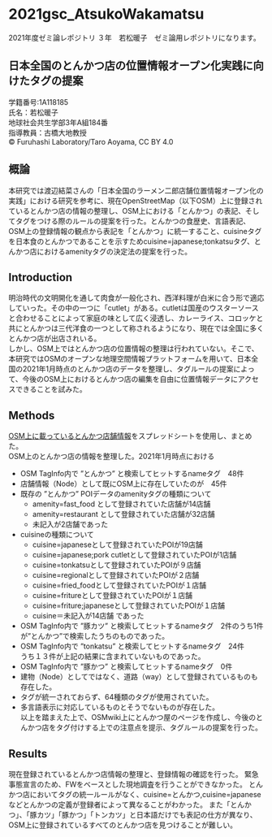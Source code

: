 # 2021gsc_AtsukoWakamatsu
2021年度ゼミ論レポジトリ 
３年　若松暖子　ゼミ論用レポジトリになります。
## 日本全国のとんかつ店の位置情報オープン化実践に向けたタグの提案
学籍番号:1A118185  
氏名：若松暖子  
地球社会共生学部3年A組184番  
指導教員：古橋大地教授  
© Furuhashi Laboratory/Taro Aoyama, CC BY 4.0
## 概論
本研究では渡辺結菜さんの「日本全国のラーメン二郎店舗位置情報オープン化の実践」における研究を参考に、現在OpenStreetMap（以下OSM）上に登録されているとんかつ店の情報の整理し、OSM上における「とんかつ」の表記、そしてタグをつける際のルールの提案を行った。とんかつの食歴史、言語表記、OSM上の登録情報の観点から表記を「とんかつ」に統一すること、cuisineタグを日本食のとんかつであることを示すためcuisine=japanese;tonkatsuタグ、とんかつ店におけるamenityタグの決定法の提案を行った。

## Introduction
明治時代の文明開化を通して肉食が一般化され、西洋料理が白米に合う形で適応していった。その中の一つに「cutlet」がある。cutletは国産のウスターソースと合わせることによって家庭の味として広く浸透し、カレーライス、コロッケと共にとんかつは三代洋食の一つとして称されるようになり、現在では全国に多くとんかつ店が出店されいる。  
しかし、OSM上ではとんかつ店の位置情報の整理は行われていない。そこで、本研究ではOSMのオープンな地理空間情報プラットフォームを用いて、日本全国の2021年1月時点のとんかつ店のデータを整理し、タグルールの提案によって、今後のOSM上におけるとんかつ店の編集を自由に位置情報データにアクセスできることを試みた。

## Methods
[OSM上に載っているとんかつ店舗情報](https://docs.google.com/spreadsheets/d/1xnWAmlLVDLfa12DDGjNbNfGhFdzVgP8gkxIkSMBPE1U/edit?usp=sharing)をスプレッドシートを使用し、まとめた。  
OSM上のとんかつ店の情報を整理した。2021年1月時点における
* OSM TagInfo内で ”とんかつ” と検索してヒットするnameタグ　48件
* 店舗情報（Node）として既にOSM上に存在していたのが　45件
* 既存の ”とんかつ” POIデータのamenityタグの種類について
  * amenity=fast_food として登録されていた店舗が14店舗
  * amenity=restaurant として登録されていた店舗が32店舗
  * 未記入が2店舗であった
* cuisineの種類について
  * cuisine=japaneseとして登録されていたPOIが19店舗 
  * cuisine=japanese;pork cutletとして登録されていたPOIが1店舗 
  * cuisine=tonkatsuとして登録されていたPOIが９店舗 
  * cuisine=regionalとして登録されていたPOIが２店舗 
  * cuisine=fried_foodとして登録されていたPOIが１店舗 
  * cuisine=fritureとして登録されていたPOIが１店舗 
  * cuisine=friture;japaneseとして登録されていたPOIが１店舗 
  * cuisine＝未記入が14店舗 であった
* OSM TagInfo内で ”豚カツ” と検索してヒットするnameタグ　2件のうち1件が”とんかつ”で検索したうちのものであった。
* OSM TagInfo内で ”tonkatsu” と検索してヒットするnameタグ　24件  
 うち１３件が上記の結果に含まれていないものであった。
* OSM TagInfo内で ”豚かつ” と検索してヒットするnameタグ　0件
* 建物（Node）としてではなく、道路（way）として登録されているものも存在した。
* タグが統一されておらず、64種類のタグが使用されていた。
* 多言語表示に対応しているものとそうでないものが存在した。  
以上を踏まえた上で、OSMwiki上にとんかつ屋のページを作成し、今後のとんかつ店をタグ付けする上での注意点を提示、タグルールの提案を行った。
## Results
現在登録されているとんかつ店情報の整理と、登録情報の確認を行った。 
緊急事態宣言のため、FWをベースとした現地調査を行うことができなかった。
とんかつ店においてタグの統一ルールがなく、cuisine=とんかつ,cuisine=japaneseなどとんかつの定義が登録者によって異なることがわかった。
また「とんかつ」、「豚カツ」「豚かつ」「トンカツ」と日本語だけでも表記の仕方が異なり、OSM上に登録されているすべてのとんかつ店を見つけることが難しい。
